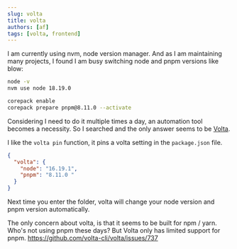 ```yaml
---
slug: volta
title: volta
authors: [af]
tags: [volta, frontend]
---
```


I am currently using nvm, node version manager. And as I am maintaining many projects, I found I am busy switching node and pnpm versions like blow:

```zsh
node -v
nvm use node 18.19.0

corepack enable
corepack prepare pnpm@8.11.0 --activate
```

Considering I need to do it multiple times a day, an automation tool becomes a necessity. So I searched and the only answer seems to be [Volta](https://volta.sh/).

I like the `volta pin` function, it pins a volta setting in the `package.json` file.

```json
{
  "volta": {
    "node": "16.19.1",
    "pnpm": "8.11.0 "
  }
}
```

Next time you enter the folder, volta will change your node version and pnpm version automatically.

The only concern about volta, is that it seems to be built for npm / yarn. Who's not using pnpm these days? But Volta only has limited support for pnpm. https://github.com/volta-cli/volta/issues/737

